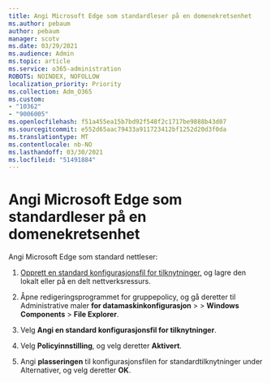 ```yaml
---
title: Angi Microsoft Edge som standardleser på en domenekretsenhet
ms.author: pebaum
author: pebaum
manager: scotv
ms.date: 03/29/2021
ms.audience: Admin
ms.topic: article
ms.service: o365-administration
ROBOTS: NOINDEX, NOFOLLOW
localization_priority: Priority
ms.collection: Adm_O365
ms.custom:
- "10362"
- "9006005"
ms.openlocfilehash: f51a455ea15b7bd92f548f2c1717be9888b43d07
ms.sourcegitcommit: e552d65aac79433a911723412bf1252d20d3f0da
ms.translationtype: MT
ms.contentlocale: nb-NO
ms.lasthandoff: 03/30/2021
ms.locfileid: "51491884"
---
```

# <a name="set-microsoft-edge-as-the-default-browser-on-a-domain-joined-device"></a>Angi Microsoft Edge som standardleser på en domenekretsenhet

Angi Microsoft Edge som standard nettleser: 

1. [Opprett en standard konfigurasjonsfil for tilknytninger,](https://go.microsoft.com/fwlink/?linkid=2132437) og lagre den lokalt eller på en delt nettverksressurs.

1. Åpne redigeringsprogrammet for gruppepolicy, og gå deretter til Administrative maler **for datamaskinkonfigurasjon**  >    >  **Windows Components**  >  **File Explorer**.

1. Velg **Angi en standard konfigurasjonsfil for tilknytninger**.

1. Velg **Policyinnstilling**, og velg deretter **Aktivert**.

1. Angi **plasseringen** til konfigurasjonsfilen for standardtilknytninger under Alternativer, og velg deretter **OK**.
